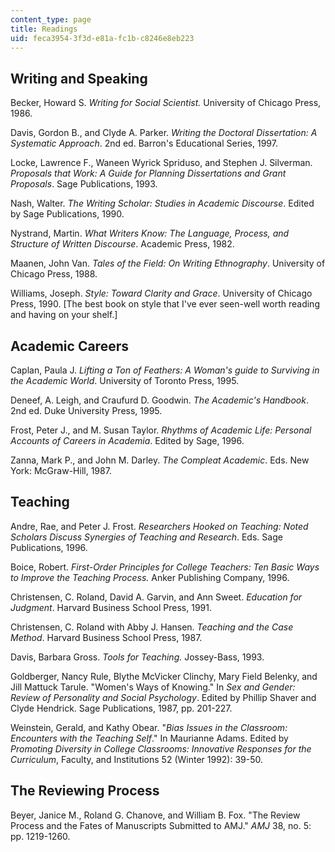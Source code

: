 ```yaml
---
content_type: page
title: Readings
uid: feca3954-3f3d-e81a-fc1b-c8246e8eb223
---
```


Writing and Speaking
--------------------

Becker, Howard S. _Writing for Social Scientist._ University of Chicago Press, 1986.

Davis, Gordon B., and Clyde A. Parker. _Writing the Doctoral Dissertation: A Systematic Approach_. 2nd ed. Barron's Educational Series, 1997.

Locke, Lawrence F., Waneen Wyrick Spriduso, and Stephen J. Silverman. _Proposals that Work: A Guide for Planning Dissertations and Grant Proposals_. Sage Publications, 1993.

Nash, Walter. _The Writing Scholar: Studies in Academic Discourse_. Edited by Sage Publications, 1990.

Nystrand, Martin. _What Writers Know: The Language, Process, and Structure of Written Discourse_. Academic Press, 1982.

Maanen, John Van. _Tales of the Field: On Writing Ethnography_. University of Chicago Press, 1988.

Williams, Joseph. _Style: Toward Clarity and Grace_. University of Chicago Press, 1990. \[The best book on style that I've ever seen-well worth reading and having on your shelf.\]

Academic Careers
----------------

Caplan, Paula J. _Lifting a Ton of Feathers: A Woman's guide to Surviving in the Academic World_. University of Toronto Press, 1995.

Deneef, A. Leigh, and Craufurd D. Goodwin. _The Academic's Handbook_. 2nd ed. Duke University Press, 1995.

Frost, Peter J., and M. Susan Taylor. _Rhythms of Academic Life: Personal Accounts of Careers in Academia_. Edited by Sage, 1996.

Zanna, Mark P., and John M. Darley. _The Compleat Academic_. Eds. New York: McGraw-Hill, 1987.

Teaching
--------

Andre, Rae, and Peter J. Frost. _Researchers Hooked on Teaching: Noted Scholars Discuss Synergies of Teaching and Research_. Eds. Sage Publications, 1996.

Boice, Robert. _First-Order Principles for College Teachers: Ten Basic Ways to Improve the Teaching Process._ Anker Publishing Company, 1996.

Christensen, C. Roland, David A. Garvin, and Ann Sweet. _Education for Judgment_. Harvard Business School Press, 1991.

Christensen, C. Roland with Abby J. Hansen. _Teaching and the Case Method_. Harvard Business School Press, 1987.

Davis, Barbara Gross. _Tools for Teaching._ Jossey-Bass, 1993.

Goldberger, Nancy Rule, Blythe McVicker Clinchy, Mary Field Belenky, and Jill Mattuck Tarule. "Women's Ways of Knowing." In _Sex and Gender: Review of Personality and Social Psychology_. Edited by Phillip Shaver and Clyde Hendrick. Sage Publications, 1987, pp. 201-227.

Weinstein, Gerald, and Kathy Obear. "_Bias Issues in the Classroom: Encounters with the Teaching Self_." In Maurianne Adams. Edited by _Promoting Diversity in College Classrooms: Innovative Responses for the Curriculum_, Faculty, and Institutions 52 (Winter 1992): 39-50.

The Reviewing Process
---------------------

Beyer, Janice M., Roland G. Chanove, and William B. Fox. "The Review Process and the Fates of Manuscripts Submitted to AMJ." _AMJ_ 38, no. 5: pp. 1219-1260.